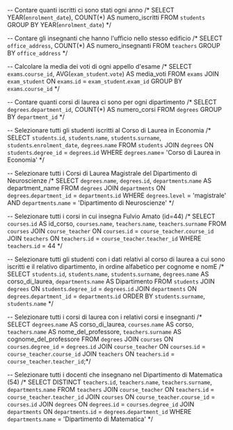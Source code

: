 -- Contare quanti iscritti ci sono stati ogni anno
/* SELECT YEAR(`enrolment_date`), COUNT(*) AS numero_iscritti
FROM `students`
GROUP BY YEAR(`enrolment_date`) */

-- Contare gli insegnanti che hanno l'ufficio nello stesso edificio
/* SELECT `office_address`, COUNT(*) AS numero_insegnanti
FROM `teachers`
GROUP BY `office_address` */

-- Calcolare la media dei voti di ogni appello d'esame
/* SELECT `exams`.`course_id`, AVG(`exam_student`.`vote`) AS media_voti
FROM `exams`
JOIN `exam_student` ON `exams`.`id` = `exam_student`.`exam_id`
GROUP BY `exams`.`course_id` */

-- Contare quanti corsi di laurea ci sono per ogni dipartimento
/* SELECT `degrees`.`department_id`, COUNT(*) AS numero_corsi
FROM `degrees`
GROUP BY `department_id` */

-- Selezionare tutti gli studenti iscritti al Corso di Laurea in Economia
/* SELECT `students`.`id`, 
`students`.`name`, 
`students`.`surname`, 
`students`.`enrolment_date`, 
`degrees`.`name`
FROM `students`
JOIN `degrees` ON `students`.`degree_id` = `degrees`.`id`
WHERE `degrees`.`name`= 'Corso di Laurea in Economia' */

-- Selezionare tutti i Corsi di Laurea Magistrale del Dipartimento di Neuroscienze
/* SELECT `degrees`.`name`,
`degrees`.`id`,
`departments`.`name` AS department_name
FROM `degrees`
JOIN `departments` ON `degrees`.`department_id` = `departments`.`id`
WHERE `degrees`.`level` = 'magistrale' AND `departments`.`name` = 'Dipartimento di Neuroscienze' */

-- Selezionare tutti i corsi in cui insegna Fulvio Amato (id=44)
/* SELECT `courses`.`id` AS id_corso,
`courses`.`name`,
`teachers`.`name`,
`teachers`.`surname`
FROM `courses`
JOIN `course_teacher` ON `courses`.`id` = `course_teacher`.`course_id`
JOIN `teachers` ON `teachers`.`id` = `course_teacher`.`teacher_id`
WHERE `teachers`.`id` = 44 */

-- Selezionare tutti gli studenti con i dati relativi al corso di laurea a cui sono iscritti e il relativo dipartimento, in ordine alfabetico per cognome e nomE
/* SELECT `students`.`id`,
`students`.`name`,
`students`.`surname`,
`degrees`.`name` AS corso_di_laurea,
`departments`.`name` AS Dipartimento
FROM `students`
JOIN `degrees` ON `students`.`degree_id` = `degrees`.`id`
JOIN `departments` ON `degrees`.`department_id` = `departments`.`id`
ORDER BY `students`.`surname`, `students`.`name` */

-- Selezionare tutti i corsi di laurea con i relativi corsi e insegnanti
/* SELECT `degrees`.`name` AS corso_di_laurea,
`courses`.`name` AS corso,
`teachers`.`name` AS nome_del_professore,
`teachers`.`surname` AS cognome_del_professore
FROM `degrees`
JOIN `courses` ON `courses`.`degree_id` = `degrees`.`id`
JOIN `course_teacher` ON `courses`.`id` = `course_teacher`.`course_id`
JOIN `teachers` ON `teachers`.`id` = `course_teacher`.`teacher_id`;*/

-- Selezionare tutti i docenti che insegnano nel Dipartimento di Matematica (54)
/* SELECT DISTINCT `teachers`.`id`,
`teachers`.`name`,
`teachers`.`surname`,
`departments`.`name`
FROM `teachers`
JOIN `course_teacher` ON `teachers`.`id` = `course_teacher`.`teacher_id`
JOIN `courses` ON `course_teacher`.`course_id` = `courses`.`id`
JOIN `degrees` ON `degrees`.`id` = `courses`.`degree_id`
JOIN `departments` ON `departments`.`id` = `degrees`.`department_id`
WHERE `departments`.`name` = 'Dipartimento di Matematica' */